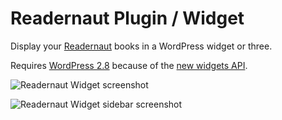 # Readernaut Plugin / Widget

Display your [Readernaut][rn] books in a WordPress widget or three.

Requires [WordPress 2.8][wp28] because of the [new widgets API][wp28w].

![Readernaut Widget screenshot][rnws]

![Readernaut Widget sidebar screenshot][rnwss]

[rn]: http://readernaut.com
[wp28]: http://codex.wordpress.org/Version_2.8
[wp28w]: http://codex.wordpress.org/Version_2.8#New_Widgets_API
[rnws]: http://trey.appspot.com/misc/readernaut_widget.png
[rnwss]: http://trey.appspot.com/misc/readernaut_sidebar.png
